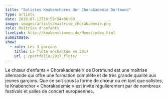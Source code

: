 ```yaml
---
title: "Solistes Knabenchores der Chorakademie Dortmund"
type: artists
date: 2018-07-12T16:59:54+06:00
image: images/artists/maitrise_chorakademie.png
role: Maîtrise d'enfants
liveLink: http://knabenstimmen.de/Home/index.html 
submitDate: 
show:
  - role: Les 3 garçons
    title: La flûte enchantée en 2017
    url : /portfolio/2017_flute/
---
```


Le chœur d’enfants « Chorakademie » de Dortmund est une maîtrise allemande qui offre une formation complète et de très grande qualité  aux jeunes garçons. Que ce soit sous la forme de chœur ou en tant que solistes, le Knabenchor « Chorakademie » est invité régulièrement par de nombreux festivals et salles de concert européennes.
